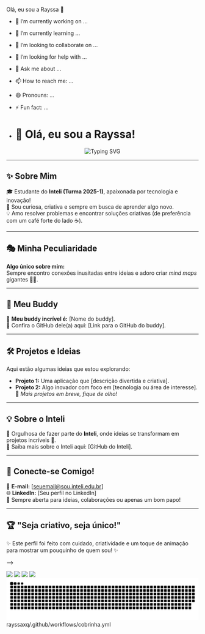 Olá, eu sou a Rayssa 👋

- 🔭 I’m currently working on ...
- 🌱 I’m currently learning ...
- 👯 I’m looking to collaborate on ...
- 🤔 I’m looking for help with ...
- 💬 Ask me about ...
- 📫 How to reach me: ...
- 😄 Pronouns: ...
- ⚡ Fun fact: ...

- # 👋 Olá, eu sou a Rayssa!  
<p align="center">
  <img src="https://readme-typing-svg.demolab.com?font=Fira+Code&size=22&pause=1000&color=F79824&center=true&width=435&lines=Bem-vindo(a)+ao+meu+GitHub!+%F0%9F%8C%9F;Eu+sou+a+Rayssa+%F0%9F%98%8A;Vamos+inovar+juntos%3F+%F0%9F%9A%80" alt="Typing SVG" />
</p>

---

## ✨ Sobre Mim
🎓 Estudante do **Inteli (Turma 2025-1)**, apaixonada por tecnologia e inovação!  
🌟 Sou curiosa, criativa e sempre em busca de aprender algo novo.  
💡 Amo resolver problemas e encontrar soluções criativas (de preferência com um café forte do lado ☕️).  

---

## 🎭 Minha Peculiaridade
**Algo único sobre mim:**  
Sempre encontro conexões inusitadas entre ideias e adoro criar *mind maps* gigantes 🧠✨.  

---

## 🤝 Meu Buddy
🌟 **Meu buddy incrível é:** [Nome do buddy].  
🔗 Confira o GitHub dele(a) aqui: [Link para o GitHub do buddy].  

---

## 🛠️ Projetos e Ideias
Aqui estão algumas ideias que estou explorando:  
- **Projeto 1:** Uma aplicação que [descrição divertida e criativa].  
- **Projeto 2:** Algo inovador com foco em [tecnologia ou área de interesse].  
🎉 *Mais projetos em breve, fique de olho!*  

---

## 💡 Sobre o Inteli
📍 Orgulhosa de fazer parte do **Inteli**, onde ideias se transformam em projetos incríveis 🚀.  
🔗 Saiba mais sobre o Inteli aqui: [GitHub do Inteli].

---

## 🎨 Conecte-se Comigo!
📧 **E-mail:** [seuemail@sou.inteli.edu.br]  
🌐 **LinkedIn:** [Seu perfil no LinkedIn]  
💬 Sempre aberta para ideias, colaborações ou apenas um bom papo!  

---

## 🏆 "Seja criativo, seja único!"
✨ Este perfil foi feito com cuidado, criatividade e um toque de animação para mostrar um pouquinho de quem sou! ✨

-->
<div> 
  <a href="www.linkedin.com/in/rayssaxq" target="_blank"><img src="https://img.shields.io/badge/-LinkedIn-%230077B5?style=for-the-badge&logo=linkedin&logoColor=white" target="_blank"></a> 
  <a href="https://souinteli.slack.com/team/U087USAPJBD" target="_blank"><img src="https://img.shields.io/badge/Slack-4A154B?style=for-the-badge&logo=slack&logoColor=white" target="_blank"></a>
  <a href="https://www.instagram.com/rayssaxq?igsh=ZHd0cGJjOHd3aGk2&utm_source=qr" target="_blank"><img src="https://img.shields.io/badge/-Instagram-%23E4405F?style=for-the-badge&logo=instagram&logoColor=white" target="_blank"></a>
  <a href = "rayssa.silva@sou.inteli.br"><img src="https://img.shields.io/badge/-Gmail-%23333?style=for-the-badge&logo=gmail&logoColor=white" target="_blank"></a>
  
</div>

<picture>
  <source media="(prefers-color-scheme: dark)" srcset="https://raw.githubusercontent.com/rayssaxq/rayssaxq/output/github-contribution-grid-snake-dark.svg">
  <source media="(prefers-color-scheme: light)" srcset="https://raw.githubusercontent.com/rayssaxq/rayssaxq/output/github-contribution-grid-snake.svg">
  <img alt="github contribution grid snake animation" src="https://raw.githubusercontent.com/rayssaxq/rayssaxq/output/github-contribution-grid-snake.svg">
</picture>
rayssaxq/.github/workflows/cobrinha.yml
